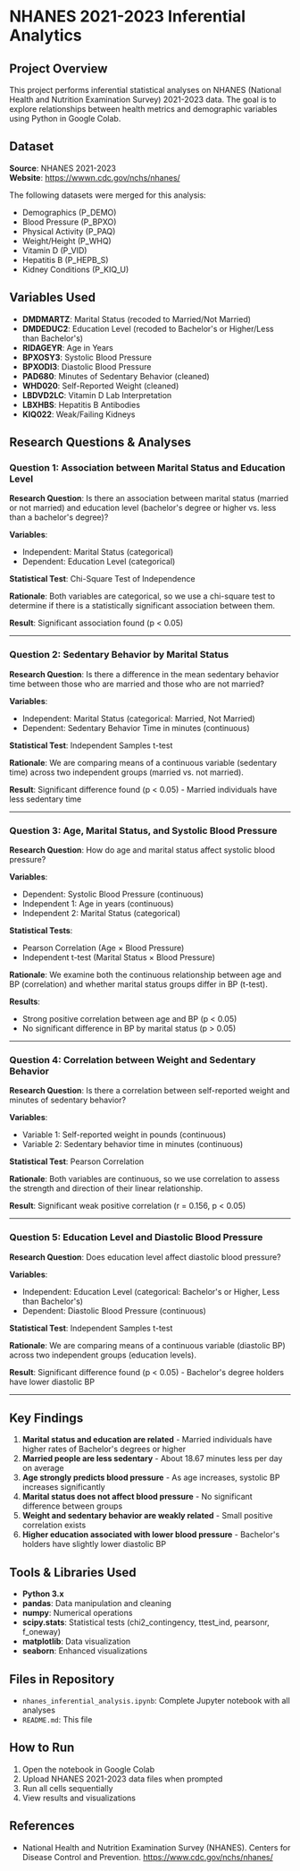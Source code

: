 # NHANES 2021-2023 Inferential Analytics

## Project Overview
This project performs inferential statistical analyses on NHANES (National Health and Nutrition Examination Survey) 2021-2023 data. The goal is to explore relationships between health metrics and demographic variables using Python in Google Colab.

## Dataset
**Source**: NHANES 2021-2023  
**Website**: https://wwwn.cdc.gov/nchs/nhanes/

The following datasets were merged for this analysis:
- Demographics (P_DEMO)
- Blood Pressure (P_BPXO)
- Physical Activity (P_PAQ)
- Weight/Height (P_WHQ)
- Vitamin D (P_VID)
- Hepatitis B (P_HEPB_S)
- Kidney Conditions (P_KIQ_U)

## Variables Used
- **DMDMARTZ**: Marital Status (recoded to Married/Not Married)
- **DMDEDUC2**: Education Level (recoded to Bachelor's or Higher/Less than Bachelor's)
- **RIDAGEYR**: Age in Years
- **BPXOSY3**: Systolic Blood Pressure
- **BPXODI3**: Diastolic Blood Pressure
- **PAD680**: Minutes of Sedentary Behavior (cleaned)
- **WHD020**: Self-Reported Weight (cleaned)
- **LBDVD2LC**: Vitamin D Lab Interpretation
- **LBXHBS**: Hepatitis B Antibodies
- **KIQ022**: Weak/Failing Kidneys

## Research Questions & Analyses

### Question 1: Association between Marital Status and Education Level
**Research Question**: Is there an association between marital status (married or not married) and education level (bachelor's degree or higher vs. less than a bachelor's degree)?

**Variables**:
- Independent: Marital Status (categorical)
- Dependent: Education Level (categorical)

**Statistical Test**: Chi-Square Test of Independence

**Rationale**: Both variables are categorical, so we use a chi-square test to determine if there is a statistically significant association between them.

**Result**: Significant association found (p < 0.05)

---

### Question 2: Sedentary Behavior by Marital Status
**Research Question**: Is there a difference in the mean sedentary behavior time between those who are married and those who are not married?

**Variables**:
- Independent: Marital Status (categorical: Married, Not Married)
- Dependent: Sedentary Behavior Time in minutes (continuous)

**Statistical Test**: Independent Samples t-test

**Rationale**: We are comparing means of a continuous variable (sedentary time) across two independent groups (married vs. not married).

**Result**: Significant difference found (p < 0.05) - Married individuals have less sedentary time

---

### Question 3: Age, Marital Status, and Systolic Blood Pressure
**Research Question**: How do age and marital status affect systolic blood pressure?

**Variables**:
- Dependent: Systolic Blood Pressure (continuous)
- Independent 1: Age in years (continuous)
- Independent 2: Marital Status (categorical)

**Statistical Tests**: 
- Pearson Correlation (Age × Blood Pressure)
- Independent t-test (Marital Status × Blood Pressure)

**Rationale**: We examine both the continuous relationship between age and BP (correlation) and whether marital status groups differ in BP (t-test).

**Results**: 
- Strong positive correlation between age and BP (p < 0.05)
- No significant difference in BP by marital status (p > 0.05)

---

### Question 4: Correlation between Weight and Sedentary Behavior
**Research Question**: Is there a correlation between self-reported weight and minutes of sedentary behavior?

**Variables**:
- Variable 1: Self-reported weight in pounds (continuous)
- Variable 2: Sedentary behavior time in minutes (continuous)

**Statistical Test**: Pearson Correlation

**Rationale**: Both variables are continuous, so we use correlation to assess the strength and direction of their linear relationship.

**Result**: Significant weak positive correlation (r = 0.156, p < 0.05)

---

### Question 5: Education Level and Diastolic Blood Pressure
**Research Question**: Does education level affect diastolic blood pressure?

**Variables**:
- Independent: Education Level (categorical: Bachelor's or Higher, Less than Bachelor's)
- Dependent: Diastolic Blood Pressure (continuous)

**Statistical Test**: Independent Samples t-test

**Rationale**: We are comparing means of a continuous variable (diastolic BP) across two independent groups (education levels).

**Result**: Significant difference found (p < 0.05) - Bachelor's degree holders have lower diastolic BP

---

## Key Findings

1. **Marital status and education are related** - Married individuals have higher rates of Bachelor's degrees or higher
2. **Married people are less sedentary** - About 18.67 minutes less per day on average
3. **Age strongly predicts blood pressure** - As age increases, systolic BP increases significantly
4. **Marital status does not affect blood pressure** - No significant difference between groups
5. **Weight and sedentary behavior are weakly related** - Small positive correlation exists
6. **Higher education associated with lower blood pressure** - Bachelor's holders have slightly lower diastolic BP

## Tools & Libraries Used
- **Python 3.x**
- **pandas**: Data manipulation and cleaning
- **numpy**: Numerical operations
- **scipy.stats**: Statistical tests (chi2_contingency, ttest_ind, pearsonr, f_oneway)
- **matplotlib**: Data visualization
- **seaborn**: Enhanced visualizations

## Files in Repository
- `nhanes_inferential_analysis.ipynb`: Complete Jupyter notebook with all analyses
- `README.md`: This file

## How to Run
1. Open the notebook in Google Colab
2. Upload NHANES 2021-2023 data files when prompted
3. Run all cells sequentially
4. View results and visualizations



## References
- National Health and Nutrition Examination Survey (NHANES). Centers for Disease Control and Prevention. https://www.cdc.gov/nchs/nhanes/
